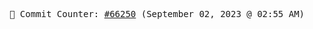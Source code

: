 <p align="center">
    <samp>
        📮 Commit Counter: <a href="https://github.com/Javascript-void0/Javascript-void0/commits/main">#66250</a> (September 02, 2023 @ 02:55 AM)
    </samp>
</p>